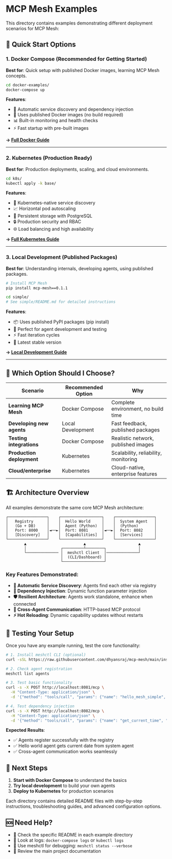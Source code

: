 # MCP Mesh Examples

This directory contains examples demonstrating different deployment scenarios for MCP Mesh:

## 🚀 Quick Start Options

### 1. **Docker Compose** (Recommended for Getting Started)

**Best for**: Quick setup with published Docker images, learning MCP Mesh concepts.

```bash
cd docker-examples/
docker-compose up
```

**Features**:

- 🔄 Automatic service discovery and dependency injection
- 🐳 Uses published Docker images (no build required)
- 📊 Built-in monitoring and health checks
- ⚡ Fast startup with pre-built images

**→ [Full Docker Guide](docker-examples/README.md)**

---

### 2. **Kubernetes** (Production Ready)

**Best for**: Production deployments, scaling, and cloud environments.

```bash
cd k8s/
kubectl apply -k base/
```

**Features**:

- 🎯 Kubernetes-native service discovery
- 📈 Horizontal pod autoscaling
- 💾 Persistent storage with PostgreSQL
- 🔒 Production security and RBAC
- 🌐 Load balancing and high availability

**→ [Full Kubernetes Guide](k8s/README.md)**

---

### 3. **Local Development** (Published Packages)

**Best for**: Understanding internals, developing agents, using published packages.

```bash
# Install MCP Mesh
pip install mcp-mesh==0.1.1

cd simple/
# See simple/README.md for detailed instructions
```

**Features**:

- 📦 Uses published PyPI packages (pip install)
- 🧪 Perfect for agent development and testing
- ⚡ Fast iteration cycles
- 🎯 Latest stable version

**→ [Local Development Guide](simple/README.md)**

---

## 🎯 Which Option Should I Choose?

| Scenario                  | Recommended Option | Why                                  |
| ------------------------- | ------------------ | ------------------------------------ |
| **Learning MCP Mesh**     | Docker Compose     | Complete environment, no build time  |
| **Developing new agents** | Local Development  | Fast feedback, published packages    |
| **Testing integrations**  | Docker Compose     | Realistic network, published images  |
| **Production deployment** | Kubernetes         | Scalability, reliability, monitoring |
| **Cloud/enterprise**      | Kubernetes         | Cloud-native, enterprise features    |

## 🏗️ Architecture Overview

All examples demonstrate the same core MCP Mesh architecture:

```
┌─────────────────┐    ┌──────────────────┐    ┌─────────────────┐
│   Registry      │    │  Hello World     │    │  System Agent   │
│   (Go + DB)     │    │  Agent (Python)  │    │  (Python)       │
│   Port: 8000    │◄──►│  Port: 8081      │◄──►│  Port: 8082     │
│   [Discovery]   │    │  [Capabilities]  │    │  [Services]     │
└─────────────────┘    └──────────────────┘    └─────────────────┘
        ▲                         ▲                       ▲
        │               ┌─────────┴────────┐              │
        └────────────── │  meshctl Client  │──────────────┘
                        │  (CLI/Dashboard) │
                        └──────────────────┘
```

### Key Features Demonstrated:

- **🔄 Automatic Service Discovery**: Agents find each other via registry
- **🔗 Dependency Injection**: Dynamic function parameter injection
- **🛡️ Resilient Architecture**: Agents work standalone, enhance when connected
- **📡 Cross-Agent Communication**: HTTP-based MCP protocol
- **⚡ Hot Reloading**: Dynamic capability updates without restarts

## 🧪 Testing Your Setup

Once you have any example running, test the core functionality:

```bash
# 1. Install meshctl CLI (optional)
curl -sSL https://raw.githubusercontent.com/dhyansraj/mcp-mesh/main/install.sh | bash -s -- --meshctl-only --version v0.1.1

# 2. Check agent registration
meshctl list agents

# 3. Test basic functionality
curl -s -X POST http://localhost:8081/mcp \
  -H "Content-Type: application/json" \
  -d '{"method": "tools/call", "params": {"name": "hello_mesh_simple", "arguments": {}}}' | jq .

# 4. Test dependency injection
curl -s -X POST http://localhost:8082/mcp \
  -H "Content-Type: application/json" \
  -d '{"method": "tools/call", "params": {"name": "get_current_time", "arguments": {}}}' | jq .
```

**Expected Results**:

- ✅ Agents register successfully with the registry
- ✅ Hello world agent gets current date from system agent
- ✅ Cross-agent communication works seamlessly

## 🔗 Next Steps

1. **Start with Docker Compose** to understand the basics
2. **Try local development** to build your own agents
3. **Deploy to Kubernetes** for production scenarios

Each directory contains detailed README files with step-by-step instructions, troubleshooting guides, and advanced configuration options.

## 🆘 Need Help?

- 📖 Check the specific README in each example directory
- 🐛 Look at logs: `docker-compose logs` or `kubectl logs`
- 🔧 Use meshctl for debugging: `meshctl status --verbose`
- 💬 Review the main project documentation
